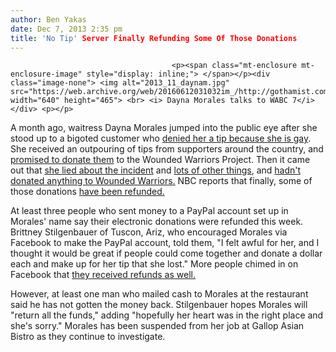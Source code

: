 ```yaml
---
author: Ben Yakas
date: Dec 7, 2013 2:35 pm
title: 'No Tip' Server Finally Refunding Some Of Those Donations
---
```


	
										<p><span class="mt-enclosure mt-enclosure-image" style="display: inline;"> </span></p><div class="image-none"> <img alt="2013_11_daynam.jpg" src="https://web.archive.org/web/20160612031032im_/http://gothamist.com/attachments/jen/2013_11_daynam.jpg" width="640" height="465"> <br> <i> Dayna Morales talks to WABC 7</i></div> <p></p>

<p>A month ago, waitress Dayna Morales jumped into the public eye after she stood up to a bigoted customer who <a href="https://web.archive.org/web/20160612031032/http://gothamist.com/2013/11/15/family_refuses_to_tip_nj_waitress_b.php#photo-1">denied her a tip because she is gay</a>. She received an outpouring of tips from supporters around the country, and <a href="https://web.archive.org/web/20160612031032/http://gothamist.com/2013/11/18/gay_nj_waitress_who_didnt_get_tip_f.php">promised to donate them</a> to the Wounded Warriors Project. Then it came out that <a href="https://web.archive.org/web/20160612031032/http://gothamist.com/2013/11/26/family_we_didnt_stiff_gay_waitress.php#photo-1">she lied about the incident</a> and <a href="https://web.archive.org/web/20160612031032/http://gothamist.com/2013/11/27/receipt_saga_server_lied_about_havi.php#photo-1">lots of other things</a>, and <a href="https://web.archive.org/web/20160612031032/http://gothamist.com/2013/12/05/no_tip_server_hasnt_donated_anythin.php">hadn&apos;t donated anything to Wounded Warriors.</a> NBC reports that finally, some of those donations <a href="https://web.archive.org/web/20160612031032/http://www.nbcnewyork.com/news/local/New-Jersey-Waitress-Anti-Gay-Note-Receipt-Donations-Restaurant-234793341.html">have been refunded.</a></p>

<p>At least three people who sent money to a PayPal account set up in Morales&apos; name say their electronic donations were refunded this week. Brittney Stilgenbauer of Tuscon, Ariz, who encouraged Morales via Facebook to make the PayPal account, told them, &quot;I felt awful for her, and I thought it would be great if people could come together and donate a dollar each and make up for her tip that she lost.&quot; More people chimed in on Facebook that <a href="https://web.archive.org/web/20160612031032/http://nj1015.com/some-dayna-morales-donations-refunded/">they received refunds as well.</a></p>

<p>However, at least one man who mailed cash to Morales at the restaurant said he has not gotten the money back. Stilgenbauer hopes Morales will &quot;return all the funds,&quot; adding &quot;hopefully her heart was in the right place and she&apos;s sorry.&quot; Morales has been suspended from her job at Gallop Asian Bistro as they continue to investigate. </p>					
										
									
				